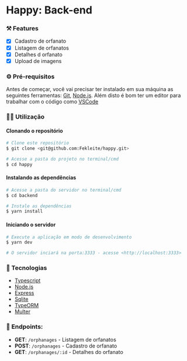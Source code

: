 # Happy: Back-end

### ⚒️ Features

- [x] Cadastro de orfanato
- [x] Listagem de orfanatos
- [x] Detalhes d orfanato
- [x] Upload de imagens

### ⚙️ Pré-requisitos

Antes de começar, você vai precisar ter instalado em sua máquina as seguintes ferramentas:
[Git](https://git-scm.com), [Node.js](https://nodejs.org/en/).
Além disto é bom ter um editor para trabalhar com o código como [VSCode](https://code.visualstudio.com/)

### 👩‍💻 Utilização

#### Clonando o repositório

```bash
# Clone este repositório
$ git clone <git@github.com:Fekleite/happy.git>

# Acesse a pasta do projeto no terminal/cmd
$ cd happy
```

#### Instalando as dependências

```bash
# Acesse a pasta do servidor no terminal/cmd
$ cd backend

# Instale as dependências
$ yarn install 
```

#### Iniciando o servidor

```bash
# Execute a aplicação em modo de desenvolvimento
$ yarn dev

# O servidor inciará na porta:3333 - acesse <http://localhost:3333>
```

### 🚀 Tecnologias

- [Typescript](https://www.typescriptlang.org/)
- [Node.js](https://nodejs.org/en/)
- [Express](https://expressjs.com/)
- [Sqlite](https://www.sqlite.org/index.html)
- [TypeORM](https://typeorm.io#/)
- [Multer](https://www.npmjs.com/package/multer)

### 🚀 Endpoints:

- **GET**: `/orphanages` - Listagem de orfanatos
- **POST**: `/orphanages` - Cadastro de orfanato
- **GET**: `/orphanages/:id` - Detalhes do orfanato
